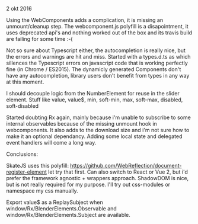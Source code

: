 2 okt 2016

Using the WebComponents adds a complication, it is missing an unmount/cleanup step.
The webcomponent.js polyfill is a disapointment, it uses deprecated api's and nothing worked out of the box and its travis build are failing for some time :-(

Not so sure about Typescript either, the autocompletion is really nice, but the errors and warnings are hit and miss.
Started with a types.d.ts as which sillences the Typescript errors on javascript code that is working perfectly fine (in Chrome / ES2015).
The dynamicly generated Components don't have any autocompletion, library users don't benefit from types in any way at this moment. 

I should decouple logic from the NumberElement for reuse in the slider element. 
Stuff like value, value$, min, soft-min, max, soft-max, disabled, soft-disabled 

Started doubting Rx again, mainly because i'm unable to subscribe to some internal observables because of the missing unmount hook in webcomponents.
It also adds to the download size and i'm not sure how to make it an optional dependancy.
Adding some local state and delegated event handlers will come a long way.

Conclusions:

SkateJS uses this polyfill: https://github.com/WebReflection/document-register-element let try that first.
Can also switch to React or Vue 2, but i'd prefer the framework agnostic + wrappers approach. 
ShadowDOM is nice, but is not really required for my purpose. I'll try out css-modules or namespace my css manually.

Export value$ as a ReplaySubject when window/Rx/BlenderElements.Observable and window/Rx/BlenderElements.Subject are available.

 